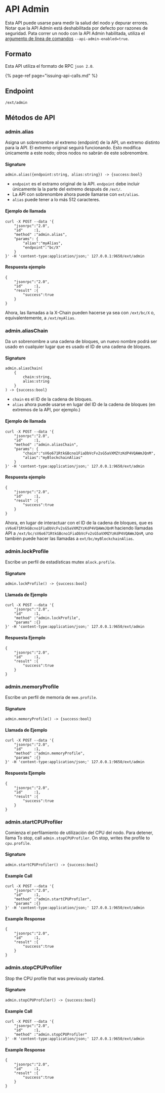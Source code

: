 # API Admin

Esta API puede usarse para medir la salud del nodo y depurar errores. Notar que la API Admin está deshabilitada por defecto por razones de seguridad. Pata correr un nodo con la API Admin habilitada, utiliza el [argumento de línea de comandos](../references/command-line-interface.md) `--api-admin-enabled=true`.

## Formato

Esta API utiliza el formato de RPC `json 2.0`.

{% page-ref page="issuing-api-calls.md" %}

## Endpoint

```text
/ext/admin
```

## Métodos de API 

### admin.alias

Asigna un sobrenombre al extremo (endpoint) de la API, un extremo distinto para la API. El  extremo original seguirá funcionando. Esto modifica únicamente a este nodo; otros nodos no sabrán de este sobrenombre.

#### **Signature**

```text
admin.alias({endpoint:string, alias:string}) -> {success:bool}
```

* `endpoint` es el extramo original de la API. `endpoint` debe incluir únicamente la la parte del extremo después de `/ext/`.
* La API con sobrenombre ahora puede llamarse con `ext/alias`.
* `alias` puede tener a lo más 512 caracteres.

#### **Ejemplo de llamada**

```text
curl -X POST --data '{
    "jsonrpc":"2.0",
    "id"     :1,
    "method" :"admin.alias",
    "params": {
        "alias":"myAlias",
        "endpoint":"bc/X"
    }
}' -H 'content-type:application/json;' 127.0.0.1:9650/ext/admin
```

#### **Respuesta ejemplo**

```text
{
    "jsonrpc":"2.0",
    "id"     :1,
    "result" :{
        "success":true
    }
}
```

Ahora, las llamadas a la X-Chain pueden hacerse ya sea con `/ext/bc/X` o, equivalentemente, a `/ext/myAlias`.

### admin.aliasChain

Da un sobrenombre a una cadena de bloques, un nuevo nombre podrá ser usado en cualquier lugar que es usado el ID de una cadena de bloques.

#### **Signature**

```text
admin.aliasChain(
    {
        chain:string,
        alias:string
    }
) -> {success:bool}
```

* `chain` es el ID de la cadena de bloques.
* `alias` ahora puede usarse en lugar del ID de la cadena de bloques \(en extremos de la API, por ejemplo.\)

#### **Ejemplo de llamada**

```text
curl -X POST --data '{
    "jsonrpc":"2.0",
    "id"     :1,
    "method" :"admin.aliasChain",
    "params": {
        "chain":"sV6o671RtkGBcno1FiaDbVcFv2sG5aVXMZYzKdP4VQAWmJQnM",
        "alias":"myBlockchainAlias"
    }
}' -H 'content-type:application/json;' 127.0.0.1:9650/ext/admin
```

#### **Respuesta ejemplo**

```text
{
    "jsonrpc":"2.0",
    "id"     :1,
    "result" :{
        "success":true
    }
}
```

Ahora, en lugar de interactuar con el ID de la cadena de bloques, que es `sV6o671RtkGBcno1FiaDbVcFv2sG5aVXMZYzKdP4VQAWmJQnM` haciendo llamadas API a `/ext/bc/sV6o671RtkGBcno1FiaDbVcFv2sG5aVXMZYzKdP4VQAWmJQnM`, uno también puede hacer las llamadas a `ext/bc/myBlockchainAlias`.

### admin.lockProfile

Escribe un perfil de estadísticas mutex a`lock.profile`.

#### **Signature**

```text
admin.lockProfile() -> {success:bool}
```

#### **Llamada de Ejemplo**

```text
curl -X POST --data '{
    "jsonrpc":"2.0",
    "id"     :1,
    "method" :"admin.lockProfile",
    "params" :{}
}' -H 'content-type:application/json;' 127.0.0.1:9650/ext/admin
```

#### **Respuesta Ejemplo**

```text
{
    "jsonrpc":"2.0",
    "id"     :1,
    "result" :{
        "success":true
    }
}
```

### admin.memoryProfile

Escribe un perfil de memoria de `mem.profile`.

#### **Signature**

```text
admin.memoryProfile() -> {success:bool}
```

#### **Llamada de Ejemplo**

```text
curl -X POST --data '{
    "jsonrpc":"2.0",
    "id"     :1,
    "method" :"admin.memoryProfile",
    "params" :{}
}' -H 'content-type:application/json;' 127.0.0.1:9650/ext/admin
```

#### **Respuesta Ejemplo**

```text
{
    "jsonrpc":"2.0",
    "id"     :1,
    "result" :{
        "success":true
    }
}
```

### admin.startCPUProfiler

Comienza el perfilamiento de utilización del CPU del nodo. Para detener, llama To stop, call `admin.stopCPUProfiler`. On stop, writes the profile to `cpu.profile`.

#### **Signature**

```text
admin.startCPUProfiler() -> {success:bool}
```

#### **Example Call**

```text
curl -X POST --data '{
    "jsonrpc":"2.0",
    "id"     :1,
    "method" :"admin.startCPUProfiler",
    "params" :{}
}' -H 'content-type:application/json;' 127.0.0.1:9650/ext/admin
```

#### **Example Response**

```text
{
    "jsonrpc":"2.0",
    "id"     :1,
    "result" :{
        "success":true
    }
}
```

### admin.stopCPUProfiler

Stop the CPU profile that was previously started.

#### **Signature**

```text
admin.stopCPUProfiler() -> {success:bool}
```

#### **Example Call**

```text
curl -X POST --data '{
    "jsonrpc":"2.0",
    "id"     :1,
    "method" :"admin.stopCPUProfiler"
}' -H 'content-type:application/json;' 127.0.0.1:9650/ext/admin
```

#### **Example Response**

```text
{
    "jsonrpc":"2.0",
    "id"     :1,
    "result" :{
        "success":true
    }
}
```

<!--stackedit_data:
eyJoaXN0b3J5IjpbLTk4MDY3ODU4MiwtNTA0MzM5NTk1LC0xNj
k3MTUwMTMsMTE3MjIyNDc0LC0yMTQwNTE0MjEwLDU1MjE3Nzc1
MF19
-->